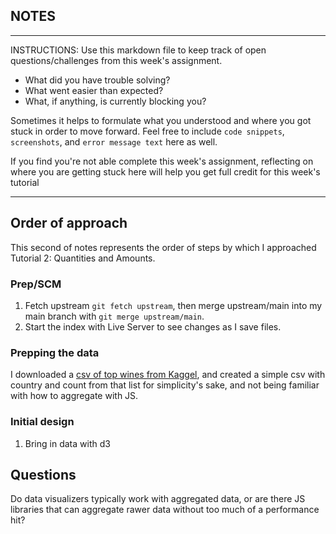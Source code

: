 ## NOTES

-----------
INSTRUCTIONS:
Use this markdown file to keep track of open questions/challenges from this week's assignment.
- What did you have trouble solving?
- What went easier than expected?
- What, if anything, is currently blocking you?

Sometimes it helps to formulate what you understood and where you got stuck in order to move forward. Feel free to include `code snippets`, `screenshots`, and `error message text` here as well.

If you find you're not able complete this week's assignment, reflecting on where you are getting stuck here will help you get full credit for this week's tutorial

------------

## Order of approach

This second of notes represents the order of steps by which I approached Tutorial 2: Quantities and Amounts.

### Prep/SCM

1. Fetch upstream `git fetch upstream`, then merge upstream/main into my main branch with `git merge upstream/main`.
1. Start the index with Live Server to see changes as I save files.

### Prepping the data

I downloaded a [csv of top wines from Kaggel](https://www.kaggle.com/zynicide/wine-reviews?select=winemag-data_first150k.csv), and created a simple csv with country and count from that list for simplicity's sake, and not being familiar with how to aggregate with JS.

### Initial design

1. Bring in data with d3

## Questions

Do data visualizers typically work with aggregated data, or are there JS libraries that can aggregate rawer data without too much of a performance hit?